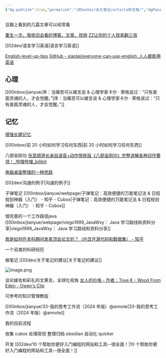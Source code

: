 ```yaml
---
{"dg-publish":true,"permalink":"/05notes/永久笔记/article好文章/","dgPassFrontmatter":true,"noteIcon":""}
---
```



豆瓣上看到的几篇文章可以经常看

[重生一次，我依旧会看的博客、文章、视频](https://www.douban.com/note/272082224/?_i=9097560DY4zCIV)
[ZZ让你的个人效率翻三倍](https://www.douban.com/group/topic/15800058/?_i=9098128DY4zCIV,4883371DY4zCIV)




[[02dev/语言学习英语\|语言学习英语]]

[English-level-up-tips](https://byoungd.github.io/English-level-up-tips/#/part-1/4-reading)
[GitHub - xiaolai/everyone-can-use-english: 人人都能用英语](https://github.com/xiaolai/everyone-can-use-english)

## 心理

[[00inbox/jianyue/序：当痛苦可以被言说 & 心理学家卡尔 · 荣格说过：“只有直面灵魂的人，才会觉醒。”\|序：当痛苦可以被言说 & 心理学家卡尔 · 荣格说过：“只有直面灵魂的人，才会觉醒。”]]



## 记忆

[增强长期记忆](https://readit.vip/a/npBn7)


[[00inbox/前 20 小时如何学习任何东西\|前 20 小时如何学习任何东西]]




八部金刚功
[张至顺道长亲自语音+动作带练版《八部金刚功》完整讲解各种动作要领！\_哔哩哔哩\_bilibili](https://www.bilibili.com/video/BV1EW4y127nz)




[电脑桌面整理的一种思路](https://mp.weixin.qq.com/s/isc98jYtNRKnpN-Uox-FiA)

[[02dev/沟通的例子\|沟通的例子]]

子弹笔记
[[00inbox/jianyue/webpage/子弹笔记：高效便捷的万能笔记法 & 日程规划神器（入门） - 知乎 - Cubox\|子弹笔记：高效便捷的万能笔记法 & 日程规划神器（入门） - 知乎 - Cubox]]


很完善的一个工作路径java
[[00inbox/jianyue/webpage/viego1999_JavaWxy： Java 学习路线和资料分享\|viego1999_JavaWxy： Java 学习路线和资料分享]]


[我是如何在本科期间发表顶会论文的？（内含开源代码和数据集） - 知乎](https://zhuanlan.zhihu.com/p/543325359)

一个另类的科研经历


做笔记
[[02dev/关于笔记的建议\|关于笔记的建议]]

![image.png](https://cdn.jsdelivr.net/gh/everrwsr/blogimage@master/202401241655870.png)


谈论嫁妆和彩礼的文章去，全球化视角
[女人的价格 - 作者：Tove K - Wood From Eden - Owen's Clip](https://clip.owenyoung.com/2023/07/29/the-price-of-a-woman/)


可参考的知识管理教程

[[00inbox/jianyue/33-我的思考工作流（2024 年版）@annote\|33-我的思考工作流（2024 年版）@annote]]


我的目前流程

收集 cubox 
处理简悦
整理归档 obsidian
自动化 quicker


开发
[[02dev/10 个帮助你更好入门编程的网站和工具--很全面！\|10 个帮助你更好入门编程的网站和工具--很全面！]]
